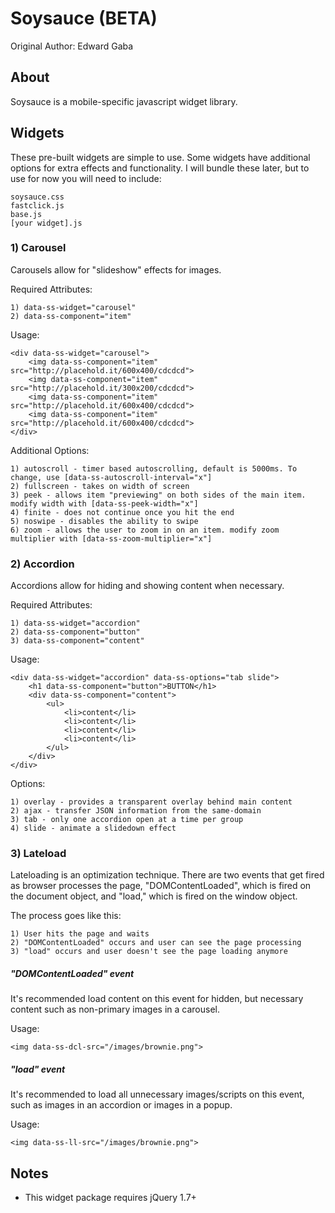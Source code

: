 Soysauce (BETA)
==========================
Original Author: Edward Gaba

About
--------------
Soysauce is a mobile-specific javascript widget library.

Widgets
--------------

These pre-built widgets are simple to use. Some widgets have additional options for extra effects and functionality. I will bundle these later, but to use for now you will need to include:

	soysauce.css
	fastclick.js
	base.js
	[your widget].js

### 1) Carousel

Carousels allow for "slideshow" effects for images.

Required Attributes:

	1) data-ss-widget="carousel"
	2) data-ss-component="item"

Usage:

	<div data-ss-widget="carousel">
		<img data-ss-component="item" src="http://placehold.it/600x400/cdcdcd">
		<img data-ss-component="item" src="http://placehold.it/300x200/cdcdcd">
		<img data-ss-component="item" src="http://placehold.it/600x400/cdcdcd">
		<img data-ss-component="item" src="http://placehold.it/600x400/cdcdcd">
	</div>

Additional Options:

	1) autoscroll - timer based autoscrolling, default is 5000ms. To change, use [data-ss-autoscroll-interval="x"]
	2) fullscreen - takes on width of screen
	3) peek - allows item "previewing" on both sides of the main item. modify width with [data-ss-peek-width="x"]
	4) finite - does not continue once you hit the end
	5) noswipe - disables the ability to swipe
	6) zoom - allows the user to zoom in on an item. modify zoom multiplier with [data-ss-zoom-multiplier="x"]

### 2) Accordion

Accordions allow for hiding and showing content when necessary.

Required Attributes:

	1) data-ss-widget="accordion"
	2) data-ss-component="button"
	3) data-ss-component="content"

Usage:

	<div data-ss-widget="accordion" data-ss-options="tab slide">
		<h1 data-ss-component="button">BUTTON</h1>
		<div data-ss-component="content">
			<ul>
				<li>content</li>
				<li>content</li>
				<li>content</li>
				<li>content</li>
			</ul>
		</div>
	</div>

Options:

	1) overlay - provides a transparent overlay behind main content
	2) ajax - transfer JSON information from the same-domain
	3) tab - only one accordion open at a time per group
	4) slide - animate a slidedown effect

### 3) Lateload

Lateloading is an optimization technique. There are two events that get fired as browser processes the page, "DOMContentLoaded", which is fired on the document object, and "load," which is fired on the window object.

The process goes like this:

	1) User hits the page and waits
	2) "DOMContentLoaded" occurs and user can see the page processing
	3) "load" occurs and user doesn't see the page loading anymore

##### "DOMContentLoaded" event

It's recommended load content on this event for hidden, but necessary content such as non-primary images in a carousel.

Usage:

	<img data-ss-dcl-src="/images/brownie.png">

##### "load" event

It's recommended to load all unnecessary images/scripts on this event, such as images in an accordion or images in a popup.

Usage:

	<img data-ss-ll-src="/images/brownie.png">

Notes
--------------
* This widget package requires jQuery 1.7+


